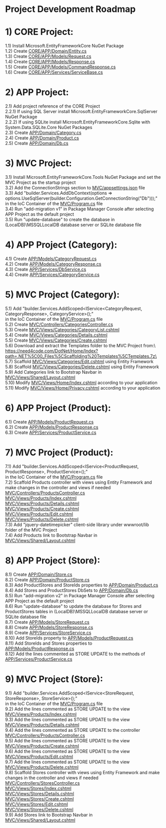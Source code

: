 # Project Development Roadmap

# 1) CORE Project:
1.1) Install Microsoft.EntityFrameworkCore NuGet Package\
1.2) Create [CORE/APP/Domain/Entity.cs](https://github.com/cagilalsac/ETrade/blob/main/CORE/APP/Domain/Entity.cs)\
1.3) Create [CORE/APP/Models/Request.cs](https://github.com/cagilalsac/ETrade/blob/main/CORE/APP/Models/Request.cs)\
1.4) Create [CORE/APP/Models/Response.cs](https://github.com/cagilalsac/ETrade/blob/main/CORE/APP/Models/Response.cs)\
1.5) Create [CORE/APP/Models/CommandResponse.cs](https://github.com/cagilalsac/ETrade/blob/main/CORE/APP/Models/CommandResponse.cs)\
1.6) Create [CORE/APP/Services/ServiceBase.cs](https://github.com/cagilalsac/ETrade/blob/main/CORE/APP/Services/ServiceBase.cs)
# 2) APP Project:
2.1) Add project reference of the CORE Project\
2.2.1) If using SQL Server install Microsoft.EntityFrameworkCore.SqlServer NuGet Package\
2.2.2) If using SQLite install Microsoft.EntityFrameworkCore.Sqlite with System.Data.SQLite.Core NuGet Packages\
2.3) Create [APP/Domain/Category.cs](https://github.com/cagilalsac/ETrade/blob/main/APP/Domain/Category.cs)\
2.4) Create [APP/Domain/Product.cs](https://github.com/cagilalsac/ETrade/blob/main/APP/Domain/Product.cs)\
2.5) Create [APP/Domain/Db.cs](https://github.com/cagilalsac/ETrade/blob/main/APP/Domain/Db.cs)
# 3) MVC Project:
3.1) Install Microsoft.EntityFrameworkCore.Tools NuGet Package and set the MVC Project as the startup project\
3.2) Add the ConnectionStrings section to [MVC/appsettings.json](https://github.com/cagilalsac/ETrade/blob/main/MVC/appsettings.json) file\
3.3) Add "builder.Services.AddDbContext<Db>(options => options.UseSqlServer(builder.Configuration.GetConnectionString("Db")));"\
in the IoC Container of the [MVC/Program.cs](https://github.com/cagilalsac/ETrade/blob/main/MVC/Program.cs) file\
3.4) Run "add-migration v1" in Package Manager Console after selecting APP Project as the default project\
3.5) Run "update-database" to create the database in (LocalDB)\MSSQLLocalDB database server or SQLite database file
# 4) APP Project (Category):
4.1) Create [APP/Models/CategoryRequest.cs](https://github.com/cagilalsac/ETrade/blob/main/APP/Models/CategoryRequest.cs)\
4.2) Create [APP/Models/CategoryResponse.cs](https://github.com/cagilalsac/ETrade/blob/main/APP/Models/CategoryResponse.cs)\
4.3) Create [APP/Services/DbService.cs](https://github.com/cagilalsac/ETrade/blob/main/APP/Services/DbService.cs)\
4.4) Create [APP/Services/CategoryService.cs](https://github.com/cagilalsac/ETrade/blob/main/APP/Services/CategoryService.cs)
# 5) MVC Project (Category):
5.1) Add "builder.Services.AddScoped<IService<CategoryRequest, CategoryResponse>, CategoryService>();"\
in the IoC Container of the [MVC/Program.cs](https://github.com/cagilalsac/ETrade/blob/main/MVC/Program.cs) file\
5.2) Create [MVC/Controllers/CategoriesController.cs](https://github.com/cagilalsac/ETrade/blob/main/MVC/Controllers/CategoriesController.cs)\
5.3) Create [MVC/Views/Categories/CategoryList.cshtml](https://github.com/cagilalsac/ETrade/blob/main/MVC/Views/Categories/CategoryList.cshtml)\
5.4) Create [MVC/Views/Categories/Details.cshtml](https://github.com/cagilalsac/ETrade/blob/main/MVC/Views/Categories/Details.cshtml)\
5.5) Create [MVC/Views/Categories/Create.cshtml](https://github.com/cagilalsac/ETrade/blob/main/MVC/Views/Categories/Create.cshtml)\
5.6) Download and extract the Templates folder to the MVC Project from:\ 
https://need4code.com/DotNet/Home/Index?path=.NET%5C00_Files%5CScaffolding%20Templates%5CTemplates.7z\
5.7) Scaffold [MVC/Views/Categories/Edit.cshtml](https://github.com/cagilalsac/ETrade/blob/main/MVC/Views/Categories/Edit.cshtml) using Entity Framework\
5.8) Scaffold [MVC/Views/Categories/Delete.cshtml](https://github.com/cagilalsac/ETrade/blob/main/MVC/Views/Categories/Delete.cshtml) using Entity Framework\
5.9) Add Categories link to Bootstrap Navbar in [MVC/Views/Shared/Layout.cshtml](https://github.com/cagilalsac/ETrade/blob/main/MVC/Views/Shared/_Layout.cshtml)\
5.10) Modify [MVC/Views/Home/Index.cshtml](https://github.com/cagilalsac/ETrade/blob/main/MVC/Views/Home/Index.cshtml) according to your application\
5.11) Modify [MVC/Views/Home/Privacy.cshtml](https://github.com/cagilalsac/ETrade/blob/main/MVC/Views/Home/Privacy.cshtml) according to your application
# 6) APP Project (Product):
6.1) Create [APP/Models/ProductRequest.cs](https://github.com/cagilalsac/ETrade/blob/main/APP/Models/ProductRequest.cs)\
6.2) Create [APP/Models/ProductResponse.cs](https://github.com/cagilalsac/ETrade/blob/main/APP/Models/ProductResponse.cs)\
6.3) Create [APP/Services/ProductService.cs](https://github.com/cagilalsac/ETrade/blob/main/APP/Services/ProductService.cs)
# 7) MVC Project (Product):
7.1) Add "builder.Services.AddScoped<IService<ProductRequest, ProductResponse>, ProductService>();"\
in the IoC Container of the [MVC/Program.cs](https://github.com/cagilalsac/ETrade/blob/main/MVC/Program.cs) file\
7.2) Scaffold Products controller with views using Entity Framework and make changes in the controller and views if needed\
[MVC/Controllers/ProductsController.cs](https://github.com/cagilalsac/ETrade/blob/main/MVC/Controllers/ProductsController.cs)\
[MVC/Views/Products/Index.cshtml](https://github.com/cagilalsac/ETrade/blob/main/MVC/Views/Products/Index.cshtml)\
[MVC/Views/Products/Details.cshtml](https://github.com/cagilalsac/ETrade/blob/main/MVC/Views/Products/Details.cshtml)\
[MVC/Views/Products/Create.cshtml](https://github.com/cagilalsac/ETrade/blob/main/MVC/Views/Products/Create.cshtml)\
[MVC/Views/Products/Edit.cshtml](https://github.com/cagilalsac/ETrade/blob/main/MVC/Views/Products/Edit.cshtml)\
[MVC/Views/Products/Delete.cshtml](https://github.com/cagilalsac/ETrade/blob/main/MVC/Views/Products/Delete.cshtml)\
7.3) Add "jquery-datetimepicker" client-side library under wwwroot/lib folder of the MVC Project\
7.4) Add Products link to Bootstrap Navbar in [MVC/Views/Shared/Layout.cshtml](https://github.com/cagilalsac/ETrade/blob/main/MVC/Views/Shared/_Layout.cshtml)
# 8) APP Project (Store):
8.1) Create [APP/Domain/Store.cs](https://github.com/cagilalsac/ETrade/blob/main/APP/Domain/Store.cs)\
8.2) Create [APP/Domain/ProductStore.cs](https://github.com/cagilalsac/ETrade/blob/main/APP/Domain/ProductStore.cs)\
8.3) Add ProductStores and StoreIds properties to [APP/Domain/Product.cs](https://github.com/cagilalsac/ETrade/blob/main/APP/Domain/Product.cs)\
8.4) Add Stores and ProductStores DbSets to [APP/Domain/Db.cs](https://github.com/cagilalsac/ETrade/blob/main/APP/Domain/Db.cs)\
8.5) Run "add-migration v2" in Package Manager Console after selecting APP Project as the default project\
8.6) Run "update-database" to update the database for Stores and ProductStores tables in (LocalDB)\MSSQLLocalDB database server or SQLite database file\
8.7) Create [APP/Models/StoreRequest.cs](https://github.com/cagilalsac/ETrade/blob/main/APP/Models/StoreRequest.cs)\
8.8) Create [APP/Models/StoreResponse.cs](https://github.com/cagilalsac/ETrade/blob/main/APP/Models/StoreResponse.cs)\
8.9) Create [APP/Services/StoreService.cs](https://github.com/cagilalsac/ETrade/blob/main/APP/Services/StoreService.cs)\
8.10) Add StoreIds property to [APP/Models/ProductRequest.cs](https://github.com/cagilalsac/ETrade/blob/main/APP/Models/ProductRequest.cs)\
8.11) Add StoreIds and Stores properties to [APP/Models/ProductResponse.cs](https://github.com/cagilalsac/ETrade/blob/main/APP/Models/ProductResponse.cs)\
8.12) Add the lines commented as STORE UPDATE to the methods of [APP/Services/ProductService.cs](https://github.com/cagilalsac/ETrade/blob/main/APP/Services/ProductService.cs)
# 9) MVC Project (Store):
9.1) Add "builder.Services.AddScoped<IService<StoreRequest, StoreResponse>, StoreService>();"\
in the IoC Container of the [MVC/Program.cs](https://github.com/cagilalsac/ETrade/blob/main/MVC/Program.cs) file\
9.2) Add the lines commented as STORE UPDATE to the view [MVC/Views/Products/Index.cshtml](https://github.com/cagilalsac/ETrade/blob/main/MVC/Views/Products/Index.cshtml)\
9.3) Add the lines commented as STORE UPDATE to the view [MVC/Views/Products/Details.cshtml](https://github.com/cagilalsac/ETrade/blob/main/MVC/Views/Products/Details.cshtml)\
9.4) Add the lines commented as STORE UPDATE to the controller [MVC/Controllers/ProductsController.cs](https://github.com/cagilalsac/ETrade/blob/main/MVC/Controllers/ProductsController.cs)\
9.5) Add the lines commented as STORE UPDATE to the view [MVC/Views/Products/Create.cshtml](https://github.com/cagilalsac/ETrade/blob/main/MVC/Views/Products/Create.cshtml)\
9.6) Add the lines commented as STORE UPDATE to the view [MVC/Views/Products/Edit.cshtml](https://github.com/cagilalsac/ETrade/blob/main/MVC/Views/Products/Edit.cshtml)\
9.7) Add the lines commented as STORE UPDATE to the view [MVC/Views/Products/Delete.cshtml](https://github.com/cagilalsac/ETrade/blob/main/MVC/Views/Products/Delete.cshtml)\
9.8) Scaffold Stores controller with views using Entity Framework and make changes in the controller and views if needed\
[MVC/Controllers/StoresController.cs](https://github.com/cagilalsac/ETrade/blob/main/MVC/Controllers/StoresController.cs)\
[MVC/Views/Stores/Index.cshtml](https://github.com/cagilalsac/ETrade/blob/main/MVC/Views/Stores/Index.cshtml)\
[MVC/Views/Stores/Details.cshtml](https://github.com/cagilalsac/ETrade/blob/main/MVC/Views/Stores/Details.cshtml)\
[MVC/Views/Stores/Create.cshtml](https://github.com/cagilalsac/ETrade/blob/main/MVC/Views/Stores/Create.cshtml)\
[MVC/Views/Stores/Edit.cshtml](https://github.com/cagilalsac/ETrade/blob/main/MVC/Views/Stores/Edit.cshtml)\
[MVC/Views/Stores/Delete.cshtml](https://github.com/cagilalsac/ETrade/blob/main/MVC/Views/Stores/Delete.cshtml)\
9.9) Add Stores link to Bootstrap Navbar in [MVC/Views/Shared/Layout.cshtml](https://github.com/cagilalsac/ETrade/blob/main/MVC/Views/Shared/_Layout.cshtml)